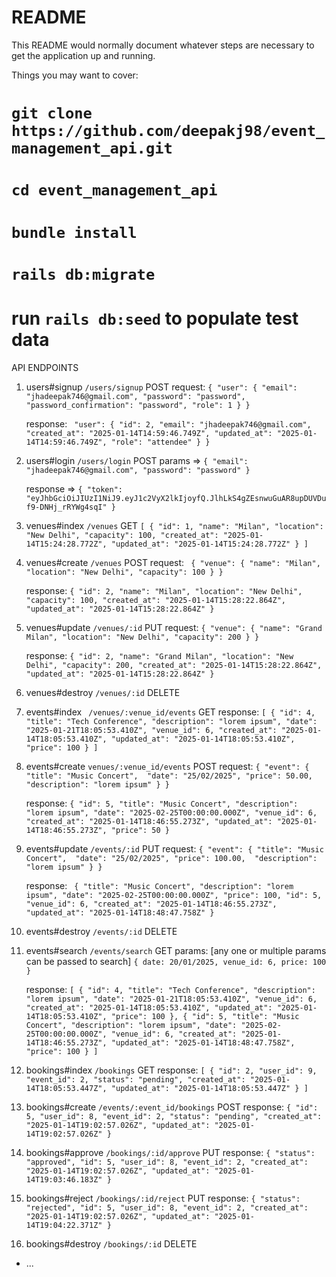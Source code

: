 # README

This README would normally document whatever steps are necessary to get the
application up and running.

Things you may want to cover:
# `git clone https://github.com/deepakj98/event_management_api.git`
# `cd event_management_api`
# `bundle install`
# `rails db:migrate`
# run `rails db:seed` to populate test data


API ENDPOINTS
1. users#signup  				`/users/signup` 			POST
	request:
	`{
	    "user": {
	        "email": "jhadeepak746@gmail.com",
	        "password": "password",
	        "password_confirmation": "password",
	        "role": 1
	    }
	}`

	response:
	`
	    "user": {
        	"id": 2,
        	"email": "jhadeepak746@gmail.com",
        	"created_at": "2025-01-14T14:59:46.749Z",
        	"updated_at": "2025-01-14T14:59:46.749Z",
        	"role": "attendee"
    	}
	}` 
2. users#login 					`/users/login` 				POST
	params =>
	`{
		"email": "jhadeepak746@gmail.com",
		"password": "password"
	}`

	response =>
	`{
	  "token": "eyJhbGciOiJIUzI1NiJ9.eyJ1c2VyX2lkIjoyfQ.JlhLkS4gZEsnwuGuAR8upDUVDuf9-DNHj_rRYWg4sqI"
	 }`
3. venues#index  				`/venues` 					GET
	`[
	    {
	        "id": 1,
	        "name": "Milan",
	        "location": "New Delhi",
	        "capacity": 100,
	        "created_at": "2025-01-14T15:24:28.772Z",
	        "updated_at": "2025-01-14T15:24:28.772Z"
	    }
	]`
4. venues#create 				`/venues` 					POST
	request:
	 `
	 {
	    "venue": {
	        "name": "Milan",
	        "location": "New Delhi",
	        "capacity": 100
	    }
	}`

	response:
	`{
	    "id": 2,
	    "name": "Milan",
	    "location": "New Delhi",
	    "capacity": 100,
	    "created_at": "2025-01-14T15:28:22.864Z",
	    "updated_at": "2025-01-14T15:28:22.864Z"
	}`
5. venues#update 				`/venues/:id`		 		PUT
	request:
	`{
		"venue": {
		    "name": "Grand Milan",
		    "location": "New Delhi",
		    "capacity": 200
		}
	}`

	response:
	`{
	    "id": 2,
	    "name": "Grand Milan",
	    "location": "New Delhi",
	    "capacity": 200,
	    "created_at": "2025-01-14T15:28:22.864Z",
	    "updated_at": "2025-01-14T15:28:22.864Z"
	}`
6. venues#destroy 				`/venues/:id`				DELETE
7. events#index					` /venues/:venue_id/events`	GET
	response:
	`[
	    {
	        "id": 4,
	        "title": "Tech Conference",
	        "description": "lorem ipsum",
	        "date": "2025-01-21T18:05:53.410Z",
	        "venue_id": 6,
	        "created_at": "2025-01-14T18:05:53.410Z",
	        "updated_at": "2025-01-14T18:05:53.410Z",
	        "price": 100
	    }
	]`
8. events#create				`venues/:venue_id/events`	POST
	request:
	`{
	    "event": {
	        "title": "Music Concert", 
	        "date": "25/02/2025",
	         "price": 50.00, 
	          "description": "lorem ipsum"
	    }
	}`

	response:
	`{
		"id": 5,
		"title": "Music Concert",
		"description": "lorem ipsum",
		"date": "2025-02-25T00:00:00.000Z",
		"venue_id": 6,
		"created_at": "2025-01-14T18:46:55.273Z",
		"updated_at": "2025-01-14T18:46:55.273Z",
		"price": 50
	}`
9. events#update				`/events/:id`				PUT
	request:
	`{
	    "event": {
	        "title": "Music Concert", 
	        "date": "25/02/2025",
	         "price": 100.00, 
	          "description": "lorem ipsum"
	    }
	}`

	response:
	`
	{
	    "title": "Music Concert",
	    "description": "lorem ipsum",
	    "date": "2025-02-25T00:00:00.000Z",
	    "price": 100,
	    "id": 5,
	    "venue_id": 6,
	    "created_at": "2025-01-14T18:46:55.273Z",
	    "updated_at": "2025-01-14T18:48:47.758Z"
	}`
10. events#destroy				`/events/:id`				DELETE
11. events#search				`/events/search`			GET
	params: [any one or multiple params can be passed to search]
	`{
		date: 20/01/2025,
		venue_id: 6,
		price: 100
	}`

	response:
	`[
		{
		    "id": 4,
		    "title": "Tech Conference",
		    "description": "lorem ipsum",
		    "date": "2025-01-21T18:05:53.410Z",
		    "venue_id": 6,
		    "created_at": "2025-01-14T18:05:53.410Z",
		    "updated_at": "2025-01-14T18:05:53.410Z",
		    "price": 100
		},
		{
		    "id": 5,
		    "title": "Music Concert",
		    "description": "lorem ipsum",
		    "date": "2025-02-25T00:00:00.000Z",
		    "venue_id": 6,
		    "created_at": "2025-01-14T18:46:55.273Z",
		    "updated_at": "2025-01-14T18:48:47.758Z",
		    "price": 100
		}
	]`

12. bookings#index 				`/bookings`					GET
	response:
	`[
		{
		    "id": 2,
		    "user_id": 9,
		    "event_id": 2,
		    "status": "pending",
		    "created_at": "2025-01-14T18:05:53.447Z",
		    "updated_at": "2025-01-14T18:05:53.447Z"
		}
	]`
13. bookings#create				`/events/:event_id/bookings` POST
	response:
	`{
	    "id": 5,
	    "user_id": 8,
	    "event_id": 2,
	    "status": "pending",
	    "created_at": "2025-01-14T19:02:57.026Z",
	    "updated_at": "2025-01-14T19:02:57.026Z"
	}`
14. bookings#approve			`/bookings/:id/approve`     PUT
	response:
	`{
		"status": "approved",
		"id": 5,
		"user_id": 8,
		"event_id": 2,
		"created_at": "2025-01-14T19:02:57.026Z",
		"updated_at": "2025-01-14T19:03:46.183Z"
	}`
15. bookings#reject				`/bookings/:id/reject` 		PUT
	response:
	`{
		"status": "rejected",
		"id": 5,
		"user_id": 8,
		"event_id": 2,
		"created_at": "2025-01-14T19:02:57.026Z",
		"updated_at": "2025-01-14T19:04:22.371Z"
	}`
16. bookings#destroy			`/bookings/:id`				DELETE




* ...

